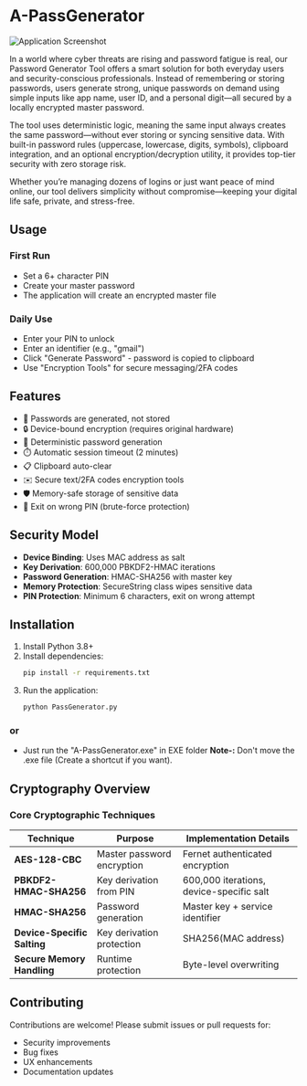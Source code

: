 # A-PassGenerator

![Application Screenshot](assets/screenshots/main-ui.png)

In a world where cyber threats are rising and password fatigue is real, our Password Generator Tool offers a smart solution for both everyday users and security-conscious professionals. Instead of remembering or storing passwords, users generate strong, unique passwords on demand using simple inputs like app name, user ID, and a personal digit—all secured by a locally encrypted master password.

The tool uses deterministic logic, meaning the same input always creates the same password—without ever storing or syncing sensitive data. With built-in password rules (uppercase, lowercase, digits, symbols), clipboard integration, and an optional encryption/decryption utility, it provides top-tier security with zero storage risk.

Whether you’re managing dozens of logins or just want peace of mind online, our tool delivers simplicity without compromise—keeping your digital life safe, private, and stress-free.

## Usage

### First Run

- Set a 6+ character PIN
- Create your master password
- The application will create an encrypted master file

### Daily Use

- Enter your PIN to unlock
- Enter an identifier (e.g., "gmail")
- Click "Generate Password" - password is copied to clipboard
- Use "Encryption Tools" for secure messaging/2FA codes

## Features

- 🔄 Passwords are generated, not stored
- 🔒 Device-bound encryption (requires original hardware)
- 🔑 Deterministic password generation
- ⏱️ Automatic session timeout (2 minutes)
- 📋 Clipboard auto-clear
- ✉️ Secure text/2FA codes encryption tools
- 🛡️ Memory-safe storage of sensitive data
- 🚪 Exit on wrong PIN (brute-force protection)

## Security Model

- **Device Binding**: Uses MAC address as salt
- **Key Derivation**: 600,000 PBKDF2-HMAC iterations
- **Password Generation**: HMAC-SHA256 with master key
- **Memory Protection**: SecureString class wipes sensitive data
- **PIN Protection**: Minimum 6 characters, exit on wrong attempt

## Installation

1. Install Python 3.8+
2. Install dependencies:
   ```bash
   pip install -r requirements.txt
   ```
3. Run the application:
   ```bash
   python PassGenerator.py
   ```
### or

- Just run the "A-PassGenerator.exe" in EXE folder
**Note-:** Don't move the .exe file (Create a shortcut if you want). 
   
## Cryptography Overview

### Core Cryptographic Techniques

| Technique   | Purpose   | Implementation Details |
|-------------|-----------|------------------------|
| **AES-128-CBC** | Master password encryption | Fernet authenticated encryption |
| **PBKDF2-HMAC-SHA256** | Key derivation from PIN | 600,000 iterations, device-specific salt |
| **HMAC-SHA256** | Password generation | Master key + service identifier |
| **Device-Specific Salting** | Key derivation protection | SHA256(MAC address) |
| **Secure Memory Handling** | Runtime protection | Byte-level overwriting |   
   

## Contributing

Contributions are welcome! Please submit issues or pull requests for:
- Security improvements
- Bug fixes
- UX enhancements
- Documentation updates
